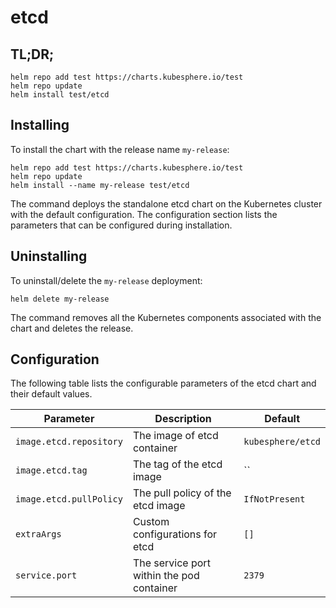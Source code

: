 # etcd

## TL;DR;

```console
helm repo add test https://charts.kubesphere.io/test
helm repo update
helm install test/etcd
```

## Installing

To install the chart with the release name `my-release`:

```console
helm repo add test https://charts.kubesphere.io/test
helm repo update
helm install --name my-release test/etcd
```

The command deploys the standalone etcd chart on the Kubernetes cluster with the default configuration. The configuration section lists the parameters that can be configured during installation.

## Uninstalling

To uninstall/delete the `my-release` deployment:

```console
helm delete my-release
```

The command removes all the Kubernetes components associated with the chart and deletes the release.

## Configuration

The following table lists the configurable parameters of the etcd chart and their default values.

Parameter | Description | Default
--- | --- | ---
`image.etcd.repository` | The image of etcd container | `kubesphere/etcd`
`image.etcd.tag` | The tag of the etcd image | ``
`image.etcd.pullPolicy` | The pull policy of the etcd image | `IfNotPresent`
`extraArgs` | Custom configurations for etcd | `[]`
`service.port` | The service port within the pod container | `2379`
